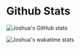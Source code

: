 <!-- [![wakatime](https://wakatime.com/badge/user/d941cc6f-9f77-4cd0-bc3e-f1db61d45010.svg)](https://wakatime.com/@d941cc6f-9f77-4cd0-bc3e-f1db61d45010) -->
# Github Stats
![Joshua's GitHub stats](https://github-readme-stats.vercel.app/api?username=joshuaLim995&theme=react&show_icons=true&count_private=true)

![Joshua's wakatime stats](https://github-readme-stats.vercel.app/api/wakatime?username=joshuaLim995&theme=react&langs_count=4&custom_title=Coded%20this%20week&layout=compact)

<!-- ![Top Langs](https://github-readme-stats.vercel.app/api/top-langs/?username=joshuaLim995&layout=compact&hide=css&theme=react) -->

<!--
# My Coding Activity
[![My Coding Activity](https://github.com/joshuaLim995/joshuaLim995/blob/main/images/stat.svg)](https://wakatime.com/@joshuaLim995)
-->
<!--
**JoshuaLim995/JoshuaLim995** is a ✨ _special_ ✨ repository because its `README.md` (this file) appears on your GitHub profile.

Here are some ideas to get you started:

- 🔭 I’m currently working on ...
- 🌱 I’m currently learning ...
- 👯 I’m looking to collaborate on ...
- 🤔 I’m looking for help with ...
- 💬 Ask me about ...
- 📫 How to reach me: ...
- 😄 Pronouns: ...
- ⚡ Fun fact: ...
-->
